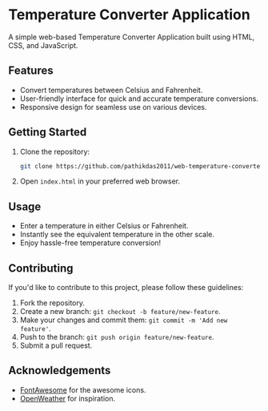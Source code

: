 # Temperature Converter Application


A simple web-based Temperature Converter Application built using HTML, CSS, and JavaScript.

## Features

- Convert temperatures between Celsius and Fahrenheit.
- User-friendly interface for quick and accurate temperature conversions.
- Responsive design for seamless use on various devices.





## Getting Started

1. Clone the repository:

    ```bash
    git clone https://github.com/pathikdas2011/web-temperature-converter
    ```

2. Open `index.html` in your preferred web browser.

## Usage

- Enter a temperature in either Celsius or Fahrenheit.
- Instantly see the equivalent temperature in the other scale.
- Enjoy hassle-free temperature conversion!

## Contributing

If you'd like to contribute to this project, please follow these guidelines:

1. Fork the repository.
2. Create a new branch: `git checkout -b feature/new-feature`.
3. Make your changes and commit them: `git commit -m 'Add new feature'`.
4. Push to the branch: `git push origin feature/new-feature`.
5. Submit a pull request.



## Acknowledgements

- [FontAwesome](https://fontawesome.com) for the awesome icons.
- [OpenWeather](https://openweathermap.org) for inspiration.



